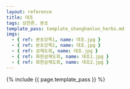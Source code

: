 ```yaml
---
layout: reference
title: 대조
tags: 상한론, 본초
template_pass: template_shanghanlun_herbs.md
imgs:
  - { ref: 본초강목1, name: 대조.jpg }
  - { ref: 본초강목2, name: 대조.jpg }
  - { ref: 삼재도회, name: 대조.jpg }
  - { ref: 화한삼재도회, name: 대조1.jpg }
  - { ref: 화한삼재도회, name: 대조2.jpg }
---
```


{% include {{ page.template_pass }} %}
